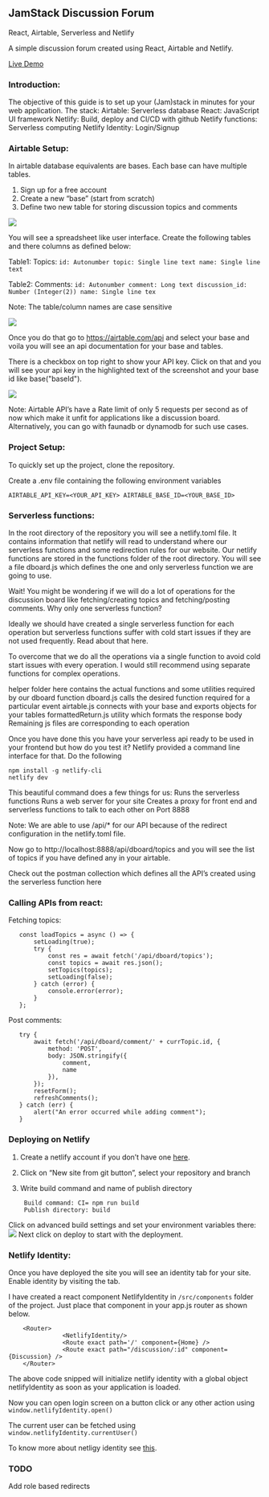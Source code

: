 ## JamStack Discussion Forum
React, Airtable, Serverless and Netlify

A simple discussion forum created using React, Airtable and Netlify.

[Live Demo](https://amazing-hugle-0e7701.netlify.app/)

### Introduction:
The objective of this guide is to set up your (Jam)stack in minutes for your web application.
The stack:
Airtable: Serverless database
React: JavaScript UI framework
Netlify: Build, deploy and CI/CD with github
Netlify functions: Serverless computing
Netlify Identity: Login/Signup

### Airtable Setup:

In airtable database equivalents are bases. Each base can have multiple tables.
1. Sign up for a free account
2. Create a new “base” (start from scratch)
3. Define two new table for storing discussion topics and comments

![](img/airtable-base.png)

You will see a spreadsheet like user interface. Create the following tables and there columns as defined below:

Table1: Topics:
`id: Autonumber
topic: Single line text
name: Single line text`

Table2: Comments: 
`id: Autonumber
comment: Long text
discussion_id: Number (Integer(2))
name: Single line tex`

Note: The table/column names are case sensitive

![](img/airtable-tables.png)


Once you do that go to https://airtable.com/api and select your base and voila you will see an api documentation for your base and tables. 

There is a checkbox on top right to show your API key. Click on that and you will see your api key in the highlighted text of the screenshot and your base id like base("baseId").

![](img/airtable-documentation.png)

Note: Airtable API’s have a Rate limit of only 5 requests per second as of now which make it unfit for applications like a discussion board. Alternatively, you can go with faunadb or dynamodb for such use cases.


### Project Setup:
To quickly set up the project, clone the repository. 

Create a .env file containing the following environment variables

`AIRTABLE_API_KEY=<YOUR_API_KEY>
AIRTABLE_BASE_ID=<YOUR_BASE_ID>`

### Serverless functions:

In the root directory of the repository you will see a netlify.toml file. It contains information that netlify will read to understand where our serverless functions and some redirection rules for our website.
Our netlify functions are stored in the functions folder of the root directory. You will see a file dboard.js which defines the one and only serverless function we are going to use.

Wait! You might be wondering if we will do a lot of operations for the discussion board like fetching/creating topics and fetching/posting comments. Why only one serverless function?

Ideally we should have created a single serverless function for each operation but serverless functions suffer with cold start issues if they are not used frequently. Read about that here.

To overcome that we do all the operations via a single function to avoid cold start issues with every operation. I would still recommend using separate functions for complex operations.

helper folder here contains the actual functions and some utilities required by our dboard function
dboard.js calls the desired function required for a particular event
airtable.js connects with your base and exports objects for your tables
formattedReturn.js utility which formats the response body
Remaining js files are corresponding to each operation

Once you have done this you have your serverless api ready to be used in your frontend but how do you test it? 
Netlify provided a command line interface for that. Do the following

	npm install -g netlify-cli
	netlify dev

This beautiful command does a few things for us:
Runs the serverless functions
Runs a web server for your site
Creates a proxy for front end and serverless functions to talk to each other on Port 8888

Note: We are able to use /api/* for our API because of the redirect configuration in the netlify.toml file.

Now go to http://localhost:8888/api/dboard/topics and you will see the list of topics if you have defined any in your airtable.

Check out the postman collection which defines all the API’s created using the serverless function here



### Calling APIs from react:
Fetching topics:

	   const loadTopics = async () => {
	       setLoading(true);
	       try {
	           const res = await fetch('/api/dboard/topics');
	           const topics = await res.json();
	           setTopics(topics);
	           setLoading(false);
	       } catch (error) {
	           console.error(error);
	       }
	   };

Post comments:

       try {
           await fetch('/api/dboard/comment/' + currTopic.id, {
               method: 'POST',
               body: JSON.stringify({
                   comment,
                   name
               }),
           });
           resetForm();
           refreshComments();
       } catch (err) {
           alert("An error occurred while adding comment");
       }

### Deploying on Netlify
1. Create a netlify account if you don’t have one [here](https://app.netlify.com/signup).
2. Click on “New site from git button”, select your repository and branch
3. Write build command and name of publish directory

		Build command: CI= npm run build
		Publish directory: build

Click on advanced build settings and set your environment variables there:
![](netlify-env.png)
Next click on deploy to start with the deployment.

### Netlify Identity:
Once you have deployed the site you will see an identity tab for your site. Enable identity by visiting the tab.

I have created a react component NetlifyIdentity in `/src/components` folder of the project. Just place that component in your app.js  router as shown below.

		<Router>
		           <NetlifyIdentity/>
		           <Route exact path='/' component={Home} />
		           <Route exact path="/discussion/:id" component={Discussion} />
		</Router>

The above code snipped will initialize netlify identity with a global object netlifyIdentity
as soon as your application is loaded.

Now you can open login screen on a button click or any other action using `window.netlifyIdentity.open()`

The current user can be fetched using `window.netlifyIdentity.currentUser()`

To know more about netligy identity see [this](https://github.com/netlify/netlify-identity-widget).

### TODO
Add role based redirects
